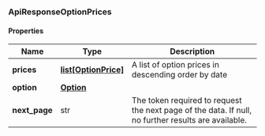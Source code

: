 

[//]: # (CLASS:ApiResponseOptionPrices)

[//]: # (KIND:object)

### ApiResponseOptionPrices

#### Properties

[//]: # (START_DEFINITION)

Name | Type | Description
------------ | ------------- | -------------
**prices** | [**list[OptionPrice]**](OptionPrice.md) | A list of option prices in descending order by date &nbsp;
**option** | [**Option**](Option.md) |  &nbsp;
**next_page** | str | The token required to request the next page of the data. If null, no further results are available. &nbsp;

[//]: # (END_DEFINITION)


[//]: # (CONTAINED_CLASS:OptionPrice)


[//]: # (CONTAINED_CLASS:Option)



